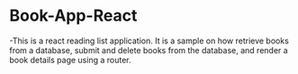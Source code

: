 # Book-App-React
-This is a react reading list application. It is a sample on how retrieve books from a database, submit and delete books from the database, and render a book details page using a router.
